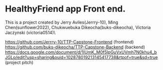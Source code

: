 # HealthyFriend app Front end.

This is a project created by Jerry Aviles(Jerrry-10), Ming Chen(sunflower2022), Chukwuebuka Dikeocha(buks-dikeocha), Victoria Jaczynski (victoria0514)\

https://github.com/Jerrry-10/TTP-Capstone-Frontend (frontend)\
https://github.com/buks-dikeocha/TTP-Capstone-Backend (backend)\
https://docs.google.com/document/d/1IUmK_M0f5lpGuVxUVmh7N0khu4_bJGLo/edit?usp=sharing&ouid=102878019213145417738&rtpof=true&sd=true (project pitch)

